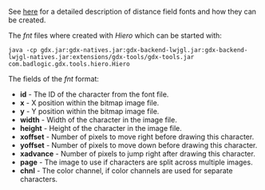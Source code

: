 
See [here](https://github.com/libgdx/libgdx/wiki/Distance-field-fonts) for a
detailed description of distance field fonts and how they can be created.

The *fnt* files where created with *Hiero* which can be started with:

    java -cp gdx.jar:gdx-natives.jar:gdx-backend-lwjgl.jar:gdx-backend-lwjgl-natives.jar:extensions/gdx-tools/gdx-tools.jar com.badlogic.gdx.tools.hiero.Hiero

The fields of the *fnt* format:

* __id__ - The ID of the character from the font file.
* __x__ - X position within the bitmap image file.
* __y__ - Y position within the bitmap image file.
* __width__ - Width of the character in the image file.
* __height__ - Height of the character in the image file.
* __xoffset__ - Number of pixels to move right before drawing this character.
* __yoffset__ - Number of pixels to move down before drawing this character.
* __xadvance__ - Number of pixels to jump right after drawing this character.
* __page__ - The image to use if characters are split across multiple images.
* __chnl__ - The color channel, if color channels are used for separate characters.



 